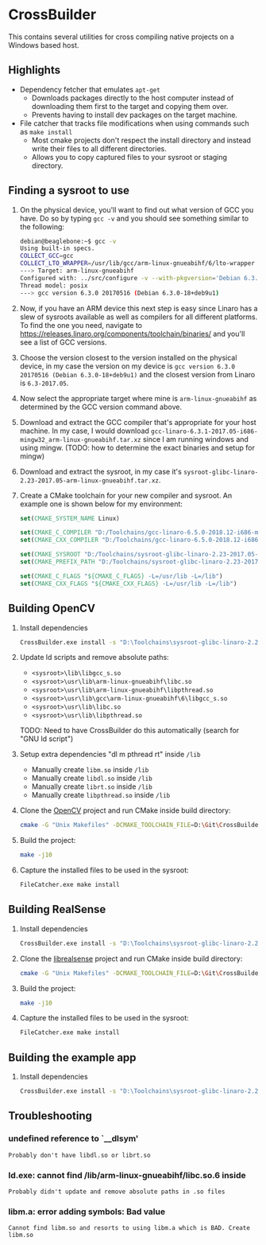 # CrossBuilder
This contains several utilities for cross compiling native projects on a Windows based host.

## Highlights
* Dependency fetcher that emulates `apt-get`
    * Downloads packages directly to the host computer instead of downloading them first to the target and copying them over.
    * Prevents having to install dev packages on the target machine.
* File catcher that tracks file modifications when using commands such as `make install`
    * Most cmake projects don't respect the install directory and instead write their files to all different directories.
    * Allows you to copy captured files to your sysroot or staging directory.

## Finding a sysroot to use

1. On the physical device, you'll want to find out what version of GCC you have. Do so by typing `gcc -v` and you should see something similar to the following:

    ```sh
    debian@beaglebone:~$ gcc -v
    Using built-in specs.
    COLLECT_GCC=gcc
    COLLECT_LTO_WRAPPER=/usr/lib/gcc/arm-linux-gnueabihf/6/lto-wrapper
    ---> Target: arm-linux-gnueabihf
    Configured with: ../src/configure -v --with-pkgversion='Debian 6.3.0-18+deb9u1' --with-bugurl=file:///usr/share/doc/gcc-6/README.Bugs --enable-languages=c,ada,c++,java,go,d,fortran,objc,obj-c++ --prefix=/usr --program-suffix=-6 --program-prefix=arm-linux-gnueabihf- --enable-shared --enable-linker-build-id --libexecdir=/usr/lib --without-included-gettext --enable-threads=posix --libdir=/usr/lib --enable-nls --with-sysroot=/ --enable-clocale=gnu --enable-libstdcxx-debug --enable-libstdcxx-time=yes --with-default-libstdcxx-abi=new --enable-gnu-unique-object --disable-libitm --disable-libquadmath --enable-plugin --enable-default-pie --with-system-zlib --disable-browser-plugin --enable-java-awt=gtk --enable-gtk-cairo --with-java-home=/usr/lib/jvm/java-1.5.0-gcj-6-armhf/jre --enable-java-home --with-jvm-root-dir=/usr/lib/jvm/java-1.5.0-gcj-6-armhf --with-jvm-jar-dir=/usr/lib/jvm-exports/java-1.5.0-gcj-6-armhf --with-arch-directory=arm --with-ecj-jar=/usr/share/java/eclipse-ecj.jar --with-target-system-zlib --enable-objc-gc=auto --enable-multiarch --disable-sjlj-exceptions --with-arch=armv7-a --with-fpu=vfpv3-d16 --with-float=hard --with-mode=thumb --enable-checking=release --build=arm-linux-gnueabihf --host=arm-linux-gnueabihf --target=arm-linux-gnueabihf
    Thread model: posix
    ---> gcc version 6.3.0 20170516 (Debian 6.3.0-18+deb9u1)
    ```

2. Now, if you have an ARM device this next step is easy since Linaro has a slew of sysroots available as well as compilers for all different platforms. To find the one you need, navigate to https://releases.linaro.org/components/toolchain/binaries/ and you'll see a list of GCC versions.

3. Choose the version closest to the version installed on the physical device, in my case the version on my device is `gcc version 6.3.0 20170516 (Debian 6.3.0-18+deb9u1)` and the closest version from Linaro is `6.3-2017.05`.

4. Now select the appropriate target where mine is `arm-linux-gnueabihf` as determined by the GCC version command above.

5. Download and extract the GCC compiler that's appropriate for your host machine. In my case, I would download `gcc-linaro-6.3.1-2017.05-i686-mingw32_arm-linux-gnueabihf.tar.xz` since I am running windows and using mingw. (TODO: how to determine the exact binaries and setup for mingw)

6. Download and extract the sysroot, in my case it's `sysroot-glibc-linaro-2.23-2017.05-arm-linux-gnueabihf.tar.xz`.

7. Create a CMake toolchain for your new compiler and sysroot. An example one is shown below for my environment:

    ```cmake
    set(CMAKE_SYSTEM_NAME Linux)

    set(CMAKE_C_COMPILER "D:/Toolchains/gcc-linaro-6.5.0-2018.12-i686-mingw32_arm-linux-gnueabihf/bin/arm-linux-gnueabihf-gcc.exe")
    set(CMAKE_CXX_COMPILER "D:/Toolchains/gcc-linaro-6.5.0-2018.12-i686-mingw32_arm-linux-gnueabihf/bin/arm-linux-gnueabihf-g++.exe")

    set(CMAKE_SYSROOT "D:/Toolchains/sysroot-glibc-linaro-2.23-2017.05-arm-linux-gnueabihf")
    set(CMAKE_PREFIX_PATH "D:/Toolchains/sysroot-glibc-linaro-2.23-2017.05-arm-linux-gnueabihf")

    set(CMAKE_C_FLAGS "${CMAKE_C_FLAGS} -L=/usr/lib -L=/lib")
    set(CMAKE_CXX_FLAGS "${CMAKE_CXX_FLAGS} -L=/usr/lib -L=/lib")
    ```

## Building OpenCV

1. Install dependencies

    ```sh
    CrossBuilder.exe install -s "D:\Toolchains\sysroot-glibc-linaro-2.23-2017.05-arm-linux-gnueabihf" libavcodec-dev libavformat-dev libswscale-dev libgstreamer1.0-0 gstreamer1.0-plugins-base gstreamer1.0-plugins-good gstreamer1.0-plugins-bad gstreamer1.0-plugins-ugly gstreamer1.0-libav gstreamer1.0-tools libgstreamer1.0-dev libgstreamer-plugins-base1.0-dev libusb-1.0-0-dev libgtk-3-dev ffmpeg libgtk2.0-dev
    ```

2. Update ld scripts and remove absolute paths:

    * `<sysroot>\lib\libgcc_s.so`
    * `<sysroot>\usr\lib\arm-linux-gnueabihf\libc.so`
    * `<sysroot>\usr\lib\arm-linux-gnueabihf\libpthread.so`
    * `<sysroot>\usr\lib\gcc\arm-linux-gnueabihf\6\libgcc_s.so`
    * `<sysroot>\usr\lib\libc.so`
    * `<sysroot>\usr\lib\libpthread.so`

    TODO: Need to have CrossBuilder do this automatically (search for "GNU ld script")

3. Setup extra dependencies "dl m pthread rt" inside `/lib`

    * Manually create `libm.so` inside `/lib`
    * Manually create `libdl.so` inside `/lib`
    * Manually create `librt.so` inside `/lib`
    * Manually create `libpthread.so` inside `/lib`

4. Clone the [OpenCV](https://github.com/opencv/opencv) project and run CMake inside build directory:

    ```sh
    cmake -G "Unix Makefiles" -DCMAKE_TOOLCHAIN_FILE=D:\Git\CrossBuilder\armhf.toolchain.cmake -DCMAKE_BUILD_TYPE=Release -DBUILD_EXAMPLES=OFF -DBUILD_DOCS=OFF -DBUILD_PERF_TESTS=OFF -DBUILD_TESTS=OFF -DWITH_GSTREAMER=ON -DWITH_GTK=ON ..
    ```

5. Build the project:

    ```sh
    make -j10
    ```

5. Capture the installed files to be used in the sysroot:

    ```sh
    FileCatcher.exe make install
    ```

## Building RealSense

1. Install dependencies

    ```sh
    CrossBuilder.exe install -s "D:\Toolchains\sysroot-glibc-linaro-2.23-2017.05-arm-linux-gnueabihf" libusb-1.0-0-dev libglfw3-dev
    ```

2. Clone the [librealsense](https://github.com/IntelRealSense/librealsense) project and run CMake inside build directory:

    ```sh
    cmake -G "Unix Makefiles" -DCMAKE_TOOLCHAIN_FILE=D:\Git\CrossBuilder\armhf.toolchain.cmake -DCMAKE_BUILD_TYPE=Release -DBUILD_EXAMPLES=OFF -DBUILD_DOCS=OFF -DBUILD_PERF_TESTS=OFF -DBUILD_TESTS=OFF -DWITH_GSTREAMER=ON -DWITH_GTK=ON ..
    ```

3. Build the project:

    ```sh
    make -j10
    ```

5. Capture the installed files to be used in the sysroot:

    ```sh
    FileCatcher.exe make install
    ```

## Building the example app

1. Install dependencies

    ```sh
    CrossBuilder.exe install -s "D:\Toolchains\sysroot-glibc-linaro-2.23-2017.05-arm-linux-gnueabihf" ti-tidl
    ```

## Troubleshooting

### undefined reference to `__dlsym'
    Probably don't have libdl.so or librt.so

### ld.exe: cannot find /lib/arm-linux-gnueabihf/libc.so.6 inside
    Probably didn't update and remove absolute paths in .so files

### libm.a: error adding symbols: Bad value
    Cannot find libm.so and resorts to using libm.a which is BAD. Create libm.so
